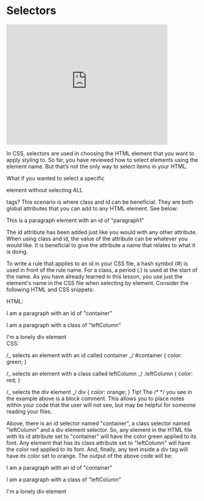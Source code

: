 # Selectors

<iframe width="420" height="315" src="https://player.vimeo.com/external/293010123.hd.mp4?s=afb0e1585a62896e72f26ea7b6352b49c93fb62b&profile_id=175" frameborder="0" allowfullscreen></iframe>

In CSS, selectors are used in choosing the HTML element that you want to apply styling to. So far, you have reviewed how to select elements using the element name. But that’s not the only way to select items in your HTML.

What if you wanted to select a specific <p> element without selecting ALL <p> tags? This scenario is where class and id can be beneficial. They are both global attributes that you can add to any HTML element. See below:

<body>
  <p id="paragraph1">This is a paragraph element with an id of "paragraph1"</p>
</body>
The id attribute has been added just like you would with any other attribute. When using class and id, the value of the attribute can be whatever you would like. It is beneficial to give the attribute a name that relates to what it is doing.

To write a rule that applies to an id in your CSS file, a hash symbol (#) is used in front of the rule name. For a class, a period (.) is used at the start of the name. As you have already learned in this lesson, you use just the element's name in the CSS file when selecting by element. Consider the following HTML and CSS snippets:

HTML:

<body>
  <p id="container">I am a paragraph with an id of "container"</p>
  <p class="leftColumn">I am a paragraph with a class of "leftColumn"</p>
  <div>I'm a lonely div element</div>
</body>
CSS:

/_ selects an element with an id called container _/
#container {
color: green;
}

/_ selects an element with a class called leftColumn _/
.leftColumn {
color: red;
}

/_ selects the div element _/
div {
color: orange;
}
Tip!
The /\* \*/ you see in the example above is a block comment. This allows you to place notes within your code that the user will not see, but may be helpful for someone reading your files.

Above, there is an id selector named "container", a class selector named "leftColumn" and a div element selector. So, any element in the HTML file with its id attribute set to "container" will have the color green applied to its font. Any element that has its class attribute set to "leftColumn" will have the color red applied to its font. And, finally, any text inside a div tag will have its color set to orange. The output of the above code will be:

I am a paragraph with an id of "container"

I am a paragraph with a class of "leftColumn"

I'm a lonely div element
